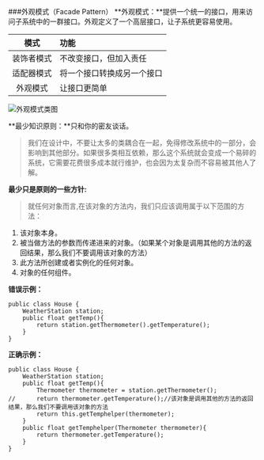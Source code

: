 ###外观模式（Facade Pattern）
**外观模式：**提供一个统一的接口，用来访问子系统中的一群接口。外观定义了一个高层接口，让子系统更容易使用。


| 模式      |  功能                   |
|:---------:|:--------------         |
| 装饰者模式 | 不改变接口，但加入责任    |
| 适配器模式 | 将一个接口转换成另一个接口 |
| 外观模式   | 让接口更简单             |

![外观模式类图](http://img.blog.csdn.net/20160309095410924)

**最少知识原则：**只和你的密友谈话。
>我们在设计中，不要让太多的类耦合在一起，免得修改系统中的一部分，会影响到其他部分。如果很多类相互依赖，那么这个系统就会变成一个易碎的系统，它需要花费很多成本就行维护，也会因为太复杂而不容易被其他人了解。

**最少只是原则的一些方针:**
>就任何对象而言,在该对象的方法内，我们只应该调用属于以下范围的方法：
1. 该对象本身。
1. 被当做方法的参数而传递进来的对象。（如果某个对象是调用其他的方法的返回结果，那么我们不要调用该对象的方法）
2. 此方法所创建或者实例化的任何对象。
3. 对象的任何组件。

**错误示例：**
```
public class House {
	WeatherStation station;
	public float getTemp(){
		return station.getThermometer().getTemperature();
	}
}
```
**正确示例：**
```
public class House {
	WeatherStation station;
	public float getTemp(){
		Thermometer thermometer = station.getThermometer();
//		return thermometer.getTemperature();//该对象是调用其他的方法的返回结果，那么我们不要调用该对象的方法
		return this.getTemphelper(thermometer);
	}
	public float getTemphelper(Thermometer thermometer){
		return thermometer.getTemperature();
	}
}

```